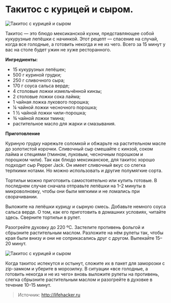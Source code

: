 # Такитос с курицей и сыром.
![Такитос с курицей и сыром](/images/Kulinar/Zagotovki/polufabrikat_home_10.jpg 'Такитос с курицей и сыром')

Такитос — это блюдо мексиканской кухни, представляющее собой кукурузные лепёшки с начинкой. Этот рецепт — спасение на случай, когда все голодные, а готовить некогда и не из чего. Всего за 15 минут у вас на столе будет ужин не хуже ресторанного.

**Ингредиенты:**

- 15 кукурузных лепёшек;
- 500 г куриной грудки;
- 250 г сливочного сыра;
- 170 г соуса сальса верде;
- 4 столовые ложки измельчённой кинзы;
- 2 столовые ложки сока лайма;
- 1 чайная ложка лукового порошка;
- ¼ чайной ложки чесночного порошка;
- 1 ½ чайной ложки чили-порошка;
- ¾ чайной ложки тмина;
- растительное масло для жарки и смазывания.

**Приготовление**

Куриную грудку нарежьте соломкой и обжарьте на растительном масле до золотистой корочки. Сливочный сыр смешайте с кинзой, соком лайма и специями (тмином, луковым, чесночным порошком и порошком чили). Так как блюдо мексиканское, для такитос хорошо подходит сыр Pepper Jack. Он имеет сливочный вкус со слегка терпкими нотами. Но можно использовать и другие полумягкие сорта.

Тортильи можно приготовить самостоятельно или купить готовые. В последнем случае сначала отправьте лепёшки на 1–2 минуты в микроволновку, чтобы они были мягкими и не ломались при сворачивании.

Выложите на лепёшки курицу и сырную смесь. Добавьте немного соуса сальса верде. О том, как его приготовить в домашних условиях, читайте здесь. Сверните тортильи в рулет.

Разогрейте духовку до 220 ºС. Застелите противень фольгой и сбрызните растительным маслом. Разложите на нём рулеты так, чтобы края были внизу и они не соприкасались друг с другом. Выпекайте 15–20 минут.

![Такитос с курицей и сыром](/images/Kulinar/Zagotovki/polufabrikat_home_11.jpg 'Такитос с курицей и сыром')

Когда такитос испекутся и остынут, сложите их в пакет для заморозки с zip-замком и уберите в морозилку. В ситуации «все голодные, а готовить некогда и не из чего» вновь выложите рулеты на противень, слегка сбрызните растительным маслом и разогрейте в духовке в течение 10–15 минут.

> Источник: http://lifehacker.ru
